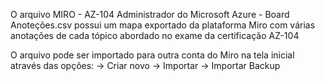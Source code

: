 O arquivo
MIRO - AZ-104 Administrador do Microsoft Azure - Board Anoteções.csv
possui um mapa exportado da plataforma Miro com várias anotações de cada tópico abordado no exame da certificação AZ-104

O arquivo pode ser importado para outra conta do Miro na tela inicial através das opções:
-> Criar novo
-> Importar
-> Importar Backup
